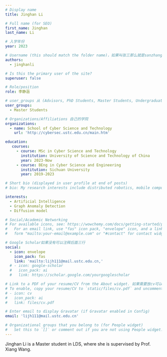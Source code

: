 ```yaml
---
# Display name
title: Jinghan Li

# Full name (for SEO)
first_name: Jinghan
last_name: Li

# 入学年份
year: 2023

# Username (this should match the folder name)，如果叫张三那么就是sanzhang
authors:
  - jinghanli

# Is this the primary user of the site? 
superuser: false

# Role/position 
role: 李静涵

# user_groups 从 (Advisors, PhD Students, Master Students, Undergraduate) 从这四个里面选
user_groups:
  - Master Students

# Organizations/Affiliations 自己的学院
organizations:
  - name: School of Cyber Science and Technology
    url: 'http://cybersec.ustc.edu.cn/main.htm'

education:
   courses:
     - course: MSc in Cyber Science and Technology
       institution: University of Science and Technology of China
       year: 2023-Now
     - course: BEng in Cyber Science and Engineering
       institution: Sichuan University
       year: 2019-2023

# Short bio (displayed in user profile at end of posts)
# bio: My research interests include distributed robotics, mobile computing and programmable matter.

interests:
  - Artificial Intelligence
  - Graph Anomaly Detection
  - Diffusion model

# Social/Academic Networking
# For available icons, see: https://wowchemy.com/docs/getting-started/page-builder/#icons
#   For an email link, use "fas" icon pack, "envelope" icon, and a link in the
#   form "mailto:your-email@example.com" or "#contact" for contact widget.

# Google Scholar如果没有可以注释后面三行
social:
  - icon: envelope
    icon_pack: fas
    link: 'mailto:lijh111@mail.ustc.edu.cn,'
  # - icon: google-scholar
  #   icon_pack: ai
  #   link: https://scholar.google.com/yourgooglescholar

# Link to a PDF of your resume/CV from the About widget. 如果需要放cv可以发给我
# To enable, copy your resume/CV to `static/files/cv.pdf` and uncomment the lines below.
# - icon: cv
#   icon_pack: ai
#   link: files/cv.pdf

# Enter email to display Gravatar (if Gravatar enabled in Config)
email: 'lijh111@mail.ustc.edu.cn'

# Organizational groups that you belong to (for People widget)
#   Set this to `[]` or comment out if you are not using People widget.
---
```


Jinghan Li is a Master student in LDS, where she is supervised by Prof. Xiang Wang.
